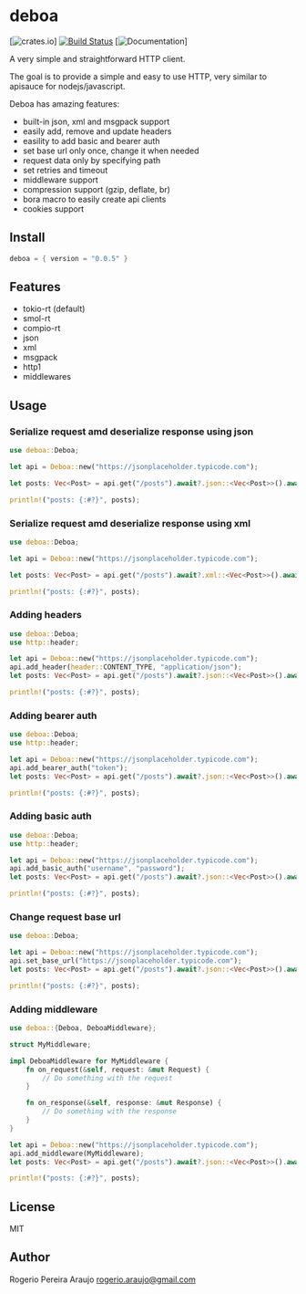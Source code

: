 # deboa

[![crates.io](https://img.shields.io/crates/v/deboa?style=flat-square)] [![Build Status](https://github.com/ararog/deboa/actions/workflows/rust.yml/badge.svg?event=push)](https://github.com/ararog/deboa/actions/workflows/rust.yml) [![Documentation](https://docs.rs/deboa/badge.svg)]

A very simple and straightforward HTTP client.

The goal is to provide a simple and easy to use HTTP, very
similar to apisauce for nodejs/javascript.

Deboa has amazing features:

- built-in json, xml and msgpack support
- easily add, remove and update headers
- easility to add basic and bearer auth
- set base url only once, change it when needed
- request data only by specifying path
- set retries and timeout
- middleware support
- compression support (gzip, deflate, br)
- bora macro to easily create api clients
- cookies support  

## Install

```rust
deboa = { version = "0.0.5" }
```

## Features

- tokio-rt (default)
- smol-rt
- compio-rt
- json
- xml
- msgpack
- http1
- middlewares

## Usage

### Serialize request amd deserialize response using json

```rust
use deboa::Deboa;

let api = Deboa::new("https://jsonplaceholder.typicode.com");

let posts: Vec<Post> = api.get("/posts").await?.json::<Vec<Post>>().await?;

println!("posts: {:#?}", posts);
```

### Serialize request amd deserialize response using xml

```rust
use deboa::Deboa;

let api = Deboa::new("https://jsonplaceholder.typicode.com");

let posts: Vec<Post> = api.get("/posts").await?.xml::<Vec<Post>>().await?;

println!("posts: {:#?}", posts);
```

### Adding headers

```rust
use deboa::Deboa;
use http::header;

let api = Deboa::new("https://jsonplaceholder.typicode.com");
api.add_header(header::CONTENT_TYPE, "application/json");
let posts: Vec<Post> = api.get("/posts").await?.json::<Vec<Post>>().await?;

println!("posts: {:#?}", posts);
```

### Adding bearer auth

```rust
use deboa::Deboa;
use http::header;

let api = Deboa::new("https://jsonplaceholder.typicode.com");
api.add_bearer_auth("token");
let posts: Vec<Post> = api.get("/posts").await?.json::<Vec<Post>>().await?;

println!("posts: {:#?}", posts);
```

### Adding basic auth

```rust
use deboa::Deboa;
use http::header;

let api = Deboa::new("https://jsonplaceholder.typicode.com");
api.add_basic_auth("username", "password");
let posts: Vec<Post> = api.get("/posts").await?.json::<Vec<Post>>().await?;

println!("posts: {:#?}", posts);
```

### Change request base url

```rust
use deboa::Deboa;

let api = Deboa::new("https://jsonplaceholder.typicode.com");
api.set_base_url("https://jsonplaceholder.typicode.com");
let posts: Vec<Post> = api.get("/posts").await?.json::<Vec<Post>>().await?;

println!("posts: {:#?}", posts);
```

### Adding middleware

```rust
use deboa::{Deboa, DeboaMiddleware};

struct MyMiddleware;

impl DeboaMiddleware for MyMiddleware {
    fn on_request(&self, request: &mut Request) {
        // Do something with the request
    }

    fn on_response(&self, response: &mut Response) {
        // Do something with the response
    }
}

let api = Deboa::new("https://jsonplaceholder.typicode.com");
api.add_middleware(MyMiddleware);
let posts: Vec<Post> = api.get("/posts").await?.json::<Vec<Post>>().await?;

println!("posts: {:#?}", posts);
```

## License

MIT

## Author

Rogerio Pereira Araujo <rogerio.araujo@gmail.com>
